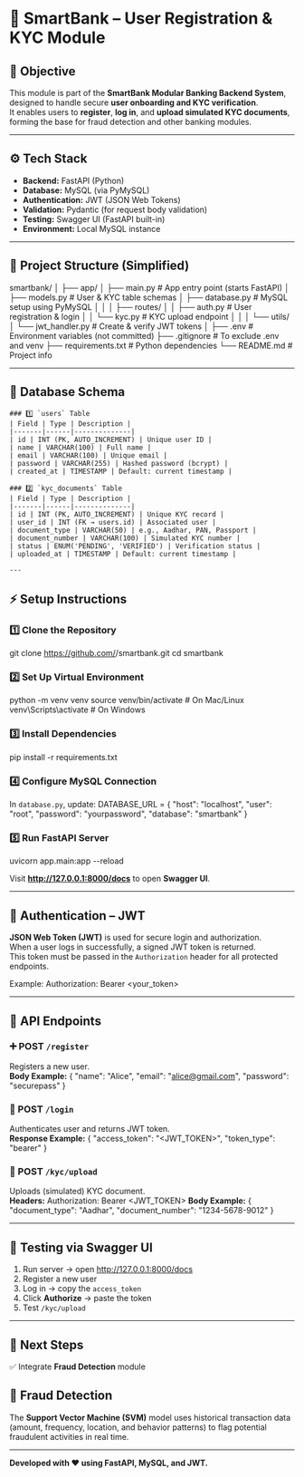 # 🏦 SmartBank – User Registration & KYC Module

## 🚀 Objective
This module is part of the **SmartBank Modular Banking Backend System**, designed to handle secure **user onboarding and KYC verification**.  
It enables users to **register**, **log in**, and **upload simulated KYC documents**, forming the base for fraud detection and other banking modules.

---

## ⚙️ Tech Stack
- **Backend:** FastAPI (Python)
- **Database:** MySQL (via PyMySQL)
- **Authentication:** JWT (JSON Web Tokens)
- **Validation:** Pydantic (for request body validation)
- **Testing:** Swagger UI (FastAPI built-in)
- **Environment:** Local MySQL instance

---

## 🧱 Project Structure (Simplified)
smartbank/
│
├── app/
│   ├── main.py               # App entry point (starts FastAPI)
│   ├── models.py             # User & KYC table schemas
│   ├── database.py           # MySQL setup using PyMySQL
│   │
│   ├── routes/
│   │   ├── auth.py           # User registration & login
│   │   └── kyc.py            # KYC upload endpoint
│   │
│   └── utils/
│       └── jwt_handler.py    # Create & verify JWT tokens
│
├── .env                      # Environment variables (not committed)
├── .gitignore                # To exclude .env and venv
├── requirements.txt          # Python dependencies
└── README.md                 # Project info

---

## 🧩 Database Schema
```
### 1️⃣ `users` Table
| Field | Type | Description |
|-------|------|--------------|
| id | INT (PK, AUTO_INCREMENT) | Unique user ID |
| name | VARCHAR(100) | Full name |
| email | VARCHAR(100) | Unique email |
| password | VARCHAR(255) | Hashed password (bcrypt) |
| created_at | TIMESTAMP | Default: current timestamp |

### 2️⃣ `kyc_documents` Table
| Field | Type | Description |
|-------|------|--------------|
| id | INT (PK, AUTO_INCREMENT) | Unique KYC record |
| user_id | INT (FK → users.id) | Associated user |
| document_type | VARCHAR(50) | e.g., Aadhar, PAN, Passport |
| document_number | VARCHAR(100) | Simulated KYC number |
| status | ENUM('PENDING', 'VERIFIED') | Verification status |
| uploaded_at | TIMESTAMP | Default: current timestamp |

---
```
## ⚡ Setup Instructions

### 1️⃣ Clone the Repository
git clone https://github.com/<your-username>/smartbank.git
cd smartbank

### 2️⃣ Set Up Virtual Environment
python -m venv venv
source venv/bin/activate     # On Mac/Linux
venv\Scripts\activate        # On Windows

### 3️⃣ Install Dependencies
pip install -r requirements.txt

### 4️⃣ Configure MySQL Connection
In `database.py`, update:
DATABASE_URL = {
    "host": "localhost",
    "user": "root",
    "password": "yourpassword",
    "database": "smartbank"
}

### 5️⃣ Run FastAPI Server
uvicorn app.main:app --reload

Visit **http://127.0.0.1:8000/docs** to open **Swagger UI**.

---

## 🔐 Authentication – JWT
**JSON Web Token (JWT)** is used for secure login and authorization.  
When a user logs in successfully, a signed JWT token is returned.  
This token must be passed in the `Authorization` header for all protected endpoints.

Example:
Authorization: Bearer <your_token>

---

## 📡 API Endpoints

### ➕ POST `/register`
Registers a new user.  
**Body Example:**
{
  "name": "Alice",
  "email": "alice@gmail.com",
  "password": "securepass"
}

### 🔑 POST `/login`
Authenticates user and returns JWT token.  
**Response Example:**
{
  "access_token": "<JWT_TOKEN>",
  "token_type": "bearer"
}

### 📄 POST `/kyc/upload`
Uploads (simulated) KYC document.  
**Headers:**
Authorization: Bearer <JWT_TOKEN>
**Body Example:**
{
  "document_type": "Aadhar",
  "document_number": "1234-5678-9012"
}

---

## 🧪 Testing via Swagger UI
1. Run server → open http://127.0.0.1:8000/docs  
2. Register a new user  
3. Log in → copy the `access_token`  
4. Click **Authorize** → paste the token  
5. Test `/kyc/upload`  

---

## 🧭 Next Steps
✅ Integrate **Fraud Detection** module  
## 🧠 Fraud Detection
The **Support Vector Machine (SVM)** model uses historical transaction data (amount, frequency, location, and behavior patterns) to flag potential fraudulent activities in real time.

---

**Developed with ❤️ using FastAPI, MySQL, and JWT.**
